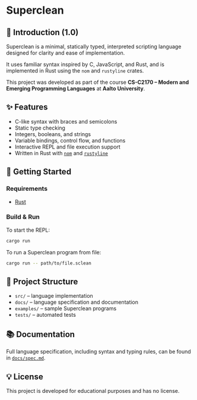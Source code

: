 # Superclean

## 🧼 Introduction (1.0)

Superclean is a minimal, statically typed, interpreted scripting language designed for clarity and ease of implementation.

It uses familiar syntax inspired by C, JavaScript, and Rust, and is implemented in Rust using the `nom` and `rustyline` crates.

This project was developed as part of the course **CS-C2170 – Modern and Emerging Programming Languages** at **Aalto University**.

## ✨ Features

- C-like syntax with braces and semicolons
- Static type checking
- Integers, booleans, and strings
- Variable bindings, control flow, and functions
- Interactive REPL and file execution support
- Written in Rust with [`nom`](https://docs.rs/nom) and [`rustyline`](https://docs.rs/rustyline)

## 🚀 Getting Started

### Requirements

- [Rust](https://www.rust-lang.org/tools/install)

### Build & Run

To start the REPL:

```bash
cargo run
```

To run a Superclean program from file:

```bash
cargo run -- path/to/file.sclean
```

## 📄 Project Structure

- `src/` – language implementation
- `docs/` – language specification and documentation
- `examples/` – sample Superclean programs
- `tests/` – automated tests

## 📚 Documentation

Full language specification, including syntax and typing rules, can be found in [`docs/spec.md`](docs/spec.md).

## 💡 License

This project is developed for educational purposes and has no license.
